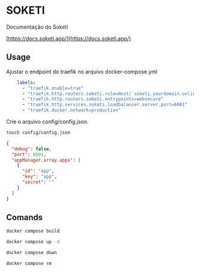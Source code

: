 # SOKETI

Documentação do Soketi

[https://docs.soketi.app/](https://docs.soketi.app/)

## Usage

Ajustar o endpoint do traefik no arquivo docker-compose.yml

```yaml
    labels:
      - "traefik.enable=true"
      - "traefik.http.routers.soketi.rule=Host(`soketi.yourdomain.online`)"
      - "traefik.http.routers.soketi.entrypoints=websecure"
      - "traefik.http.services.soketi.loadbalancer.server.port=6001"
      - "traefik.docker.network=production"
```

Crie o arquivo config/config.json.

```bash
touch config/config.json
```

```json
{
  "debug": false,
  "port": 6001,
  "appManager.array.apps": [
    {
      "id": "app",
      "key": "app",
      "secret": ""
    }
  ]
}
```

## Comands

```bash
docker compose build
```

```bash
docker compose up -d
```

```bash
docker compose down
```

```bash
docker compose rm
```
